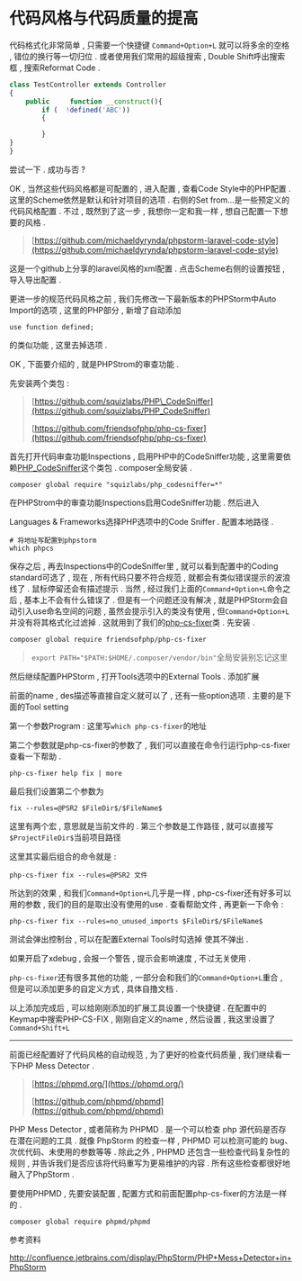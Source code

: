 # 代码风格与代码质量的提高

代码格式化非常简单 , 只需要一个快捷键 `Command+Option+L` 就可以将多余的空格 , 错位的换行等一切归位 . 或者使用我们常用的超级搜索 , Double Shift呼出搜索框 , 搜索Reformat Code .

```php
class TestController extends Controller
{
    public     function __construct(){
        if (  !defined('ABC')) 
        {

        }
}
}
```

尝试一下 . 成功与否 ?

OK , 当然这些代码风格都是可配置的 , 进入配置 , 查看Code Style中的PHP配置 . 这里的Scheme依然是默认和针对项目的选项 . 右侧的Set from...是一些预定义的代码风格配置 . 不过 , 既然到了这一步 , 我想你一定和我一样 , 想自己配置一下想要的风格 .

> [https://github.com/michaeldyrynda/phpstorm-laravel-code-style](https://github.com/michaeldyrynda/phpstorm-laravel-code-style)

这是一个github上分享的laravel风格的xml配置 . 点击Scheme右侧的设置按钮 , 导入导出配置 .

更进一步的规范代码风格之前 , 我们先修改一下最新版本的PHPStorm中Auto Import的选项 , 这里的PHP部分 , 新增了自动添加

```
use function defined;
```

的类似功能 , 这里去掉选项 .

OK , 下面要介绍的 , 就是PHPStrom的审查功能 .

先安装两个类包 :

> [https://github.com/squizlabs/PHP\_CodeSniffer](https://github.com/squizlabs/PHP_CodeSniffer)
>
> [https://github.com/friendsofphp/php-cs-fixer](https://github.com/friendsofphp/php-cs-fixer)

首先打开代码审查功能Inspections , 启用PHP中的CodeSniffer功能 , 这里需要依赖[PHP\_CodeSniffer](https://github.com/squizlabs/PHP_CodeSniffer)这个类包 . composer全局安装 .

```
composer global require "squizlabs/php_codesniffer=*"
```

在PHPStrom中的审查功能Inspections启用CodeSniffer功能 . 然后进入

Languages & Frameworks选择PHP选项中的Code Sniffer . 配置本地路径 .

```
# 将地址写配置到phpstorm
which phpcs
```

保存之后 , 再去Inspections中的CodeSniffer里 , 就可以看到配置中的Coding standard可选了 , 现在 , 所有代码只要不符合规范 , 就都会有类似错误提示的波浪线了 . 鼠标停留还会有描述提示 . 当然 , 经过我们上面的`Command+Option+L`命令之后 , 基本上不会有什么错误了 . 但是有一个问题还没有解决 , 就是PHPStorm会自动引入use命名空间的问题 , 虽然会提示引入的类没有使用 , 但`Command+Option+L`并没有将其格式化过滤掉 . 这就用到了我们的[php-cs-fixer](https://github.com/friendsofphp/php-cs-fixer)类 . 先安装 .

```
composer global require friendsofphp/php-cs-fixer
```

> `export PATH="$PATH:$HOME/.composer/vendor/bin"`全局安装别忘记这里

然后继续配置PHPStorm , 打开Tools选项中的External Tools . 添加扩展

前面的name , des描述等直接自定义就可以了 , 还有一些option选项 . 主要的是下面的Tool setting

第一个参数Program : 这里写`which php-cs-fixer`的地址

第二个参数就是php-cs-fixer的参数了 , 我们可以直接在命令行运行php-cs-fixer查看一下帮助 .

```
php-cs-fixer help fix | more
```

最后我们设置第二个参数为

```
fix --rules=@PSR2 $FileDir$/$FileName$
```

这里有两个宏 , 意思就是当前文件的 . 第三个参数是工作路径 , 就可以直接写`$ProjectFileDir$`当前项目路径

这里其实最后组合的命令就是 :

```
php-cs-fixer fix --rules=@PSR2 文件
```

所达到的效果 , 和我们`Command+Option+L`几乎是一样 , php-cs-fixer还有好多可以用的参数 , 我们的目的是取出没有使用的use . 查看帮助文件 , 再更新一下命令 :

```
php-cs-fixer fix --rules=no_unused_imports $FileDir$/$FileName$
```

测试会弹出控制台 , 可以在配置External Tools时勾选掉 使其不弹出 .

如果开启了xdebug , 会报一个警告 , 提示会影响速度 , 不过无关使用 .

`php-cs-fixer`还有很多其他的功能 , 一部分会和我们的`Command+Option+L`重合 , 但是可以添加更多的自定义方式 , 具体自撸文档 .

以上添加完成后 , 可以给刚刚添加的扩展工具设置一个快捷键 . 在配置中的Keymap中搜索PHP-CS-FIX , 刚刚自定义的name , 然后设置 , 我这里设置了`Command+Shift+L`

---

前面已经配置好了代码风格的自动规范 , 为了更好的检查代码质量 , 我们继续看一下PHP Mess Detector .

> [https://phpmd.org/](https://phpmd.org/)
>
> [https://github.com/phpmd/phpmd](https://github.com/phpmd/phpmd)

PHP Mess Detector , 或者简称为 PHPMD . 是一个可以检查 php 源代码是否存在潜在问题的工具 . 就像 PhpStorm 的检查一样 , PHPMD 可以检测可能的 bug、次优代码、未使用的参数等等 . 除此之外 , PHPMD 还包含一些检查代码复杂性的规则 , 并告诉我们是否应该将代码重写为更易维护的内容 . 所有这些检查都很好地融入了PhpStorm . 

要使用PHPMD , 先要安装配置 , 配置方式和前面配置php-cs-fixer的方法是一样的 . 

```
composer global require phpmd/phpmd
```

参考资料

http://confluence.jetbrains.com/display/PhpStorm/PHP+Mess+Detector+in+PhpStorm

